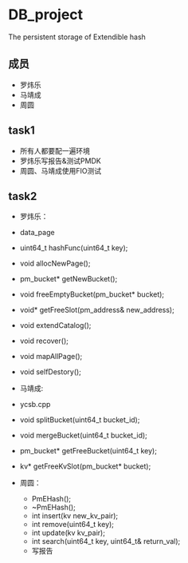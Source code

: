# DB_project
The persistent storage of Extendible hash

## 成员
* 罗炜乐
* 马靖成
* 周圆

## task1
* 所有人都要配一遍环境
* 罗炜乐写报告&测试PMDK
* 周圆、马靖成使用FIO测试

## task2
* 罗炜乐：
 * data_page
 * uint64_t hashFunc(uint64_t key);
 * void allocNewPage();
 * pm_bucket* getNewBucket();
 * void freeEmptyBucket(pm_bucket* bucket);
 * void* getFreeSlot(pm_address& new_address);
 * void extendCatalog();
 * void recover();
 * void mapAllPage();
 * void selfDestory();

* 马靖成:
 * ycsb.cpp
 * void splitBucket(uint64_t bucket_id);
 * void mergeBucket(uint64_t bucket_id);
 * pm_bucket* getFreeBucket(uint64_t key);
 * kv* getFreeKvSlot(pm_bucket* bucket);

* 周圆：
  * PmEHash(); 
  * ~PmEHash();
  * int insert(kv new_kv_pair);
  * int remove(uint64_t key);
  * int update(kv kv_pair);
  * int search(uint64_t key, uint64_t& return_val);
  * 写报告
